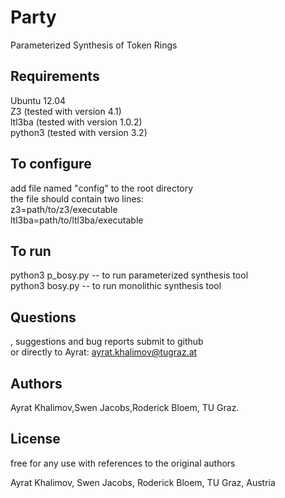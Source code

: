Party
=====

Parameterized Synthesis of Token Rings

## Requirements ##
Ubuntu 12.04     
Z3 (tested with version 4.1)      
ltl3ba (tested with version 1.0.2)       
python3 (tested with version 3.2)       

## To configure ##
add file named "config" to the root directory       
the file should contain two lines:      
z3=path/to/z3/executable       
ltl3ba=path/to/ltl3ba/executable        

## To run ##
python3 p_bosy.py -- to run parameterized synthesis tool         
python3 bosy.py -- to run monolithic synthesis tool         

## Questions ##
, suggestions and bug reports submit to github      
or directly to Ayrat: ayrat.khalimov@tugraz.at

## Authors ##
Ayrat Khalimov,Swen Jacobs,Roderick Bloem, TU Graz.

## License ## 
free for any use with references to the original authors          





















Ayrat Khalimov, Swen Jacobs, Roderick Bloem, TU Graz, Austria
